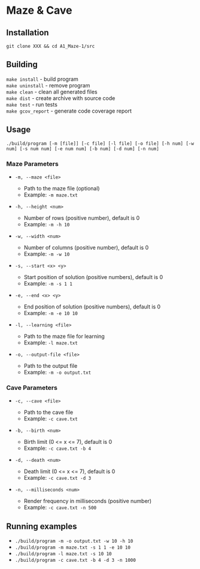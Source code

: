 # Maze & Cave

## Installation

```git clone XXX && cd A1_Maze-1/src```

## Building

```make install``` - build program  
```make uninstall``` - remove program  
```make clean``` - clean all generated files  
```make dist``` - create archive with source code  
```make test``` - run tests  
```make gcov_report``` - generate code coverage report  

## Usage

```./build/program [-m [file]] [-c file] [-l file] [-o file] [-h num] [-w num] [-s num num] [-e num num] [-b num] [-d num] [-n num]```

### Maze Parameters

* `-m, --maze <file>`

  * Path to the maze file (optional)
  * Example: `-m maze.txt`
* `-h, --height <num>`

  * Number of rows (positive number), default is 0
  * Example: `-m -h 10`
* `-w, --width <num>`

  * Number of columns (positive number), default is 0
  * Example: `-m -w 10`
* `-s, --start <x> <y>`

  * Start position of solution (positive numbers), default is 0
  * Example: `-m -s 1 1`
* `-e, --end <x> <y>`

  * End position of solution (positive numbers), default is 0
  * Example: `-m -e 10 10`
* `-l, --learning <file>`

  * Path to the maze file for learning
  * Example: `-l maze.txt`
* `-o, --output-file <file>`

  * Path to the output file
  * Example: `-m -o output.txt`

### Cave Parameters

* `-c, --cave <file>`

  * Path to the cave file
  * Example: `-c cave.txt`
* `-b, --birth <num>`

  * Birth limit (0 <= x <= 7), default is 0
  * Example: `-c cave.txt -b 4`
* `-d, --death <num>`

  * Death limit (0 <= x <= 7), default is 0
  * Example: `-c cave.txt -d 3`
* `-n, --milliseconds <num>`

  * Render frequency in milliseconds (positive number)
  * Example: `-c cave.txt -n 500`

## Running examples

* ```./build/program -m -o output.txt -w 10 -h 10```
* ```./build/program -m maze.txt -s 1 1 -e 10 10```
* ```./build/program -l maze.txt -s 10 10```
* ```./build/program -c cave.txt -b 4 -d 3 -n 1000```
